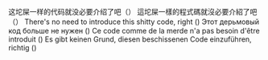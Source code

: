 这坨屎一样的代码就没必要介绍了吧（）
這坨屎一樣的程式碼就沒必要介紹了吧（）
There's no need to introduce this shitty code, right ()
Этот дерьмовый код больше не нужен ()
Ce code comme de la merde n'a pas besoin d'être introduit ()
Es gibt keinen Grund, diesen beschissenen Code einzuführen, richtig ()
